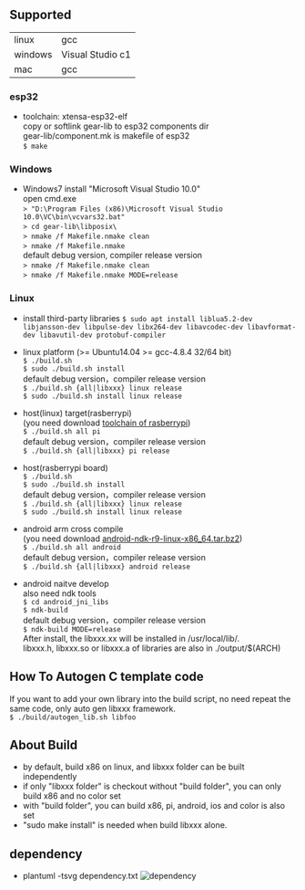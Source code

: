 
## Supported
|  |  |
|--|--|
|linux | gcc | x86_64-w64-mingw32-gcc | cmake |
|windows | Visual Studio c1 | linux-mingw | cmake |
|mac | gcc | cmake| |

### esp32
   * toolchain: xtensa-esp32-elf  
    copy or softlink gear-lib to esp32 components dir  
    gear-lib/component.mk is makefile of esp32  
    `$ make`

### Windows
  * Windows7 install "Microsoft Visual Studio 10.0"  
    open cmd.exe  
   `> "D:\Program Files (x86)\Microsoft Visual Studio 10.0\VC\bin\vcvars32.bat"`  
   `> cd gear-lib\libposix\`  
   `> nmake /f Makefile.nmake clean`  
   `> nmake /f Makefile.nmake`  
   default debug version, compiler release version  
   `> nmake /f Makefile.nmake clean`  
   `> nmake /f Makefile.nmake MODE=release`
   
### Linux
  * install third-party libraries
   `$ sudo apt install liblua5.2-dev libjansson-dev libpulse-dev libx264-dev libavcodec-dev libavformat-dev libavutil-dev protobuf-compiler`

  * linux platform (>= Ubuntu14.04 >= gcc-4.8.4 32/64 bit)  
   `$ ./build.sh`     
   `$ sudo ./build.sh install`  
   default debug version，compiler release version  
   `$ ./build.sh {all|libxxx} linux release`   
   `$ sudo ./build.sh install linux release`  
   
  * host(linux) target(rasberrypi)  
    (you need download [toolchain of rasberrypi](https://github.com/raspberrypi/tools.git))  
   `$ ./build.sh all pi`  
   default debug version，compiler release version  
   `$ ./build.sh {all|libxxx} pi release`  

  * host(rasberrypi board)  
   `$ ./build.sh`  
   `$ sudo ./build.sh install`  
   default debug version，compiler release version  
   `$ ./build.sh {all|libxxx} linux release`  
   `$ sudo ./build.sh install linux release`  

  * android arm cross compile  
   (you need download [android-ndk-r9-linux-x86_64.tar.bz2](http://dl.google.com/android/ndk/android-ndk-r9-linux-x86_64.tar.bz2))  
   `$ ./build.sh all android`  
   default debug version，compiler release version  
   `$ ./build.sh {all|libxxx} android release`  
   
  * android naitve develop  
    also need ndk tools  
   `$ cd android_jni_libs`  
   `$ ndk-build`  
   default debug version，compiler release version  
   `$ ndk-build MODE=release`  
   After install, the libxxx.xx will be installed in /usr/local/lib/.  
   libxxx.h, libxxx.so or libxxx.a of libraries are also in ./output/$(ARCH)  

## How To Autogen C template code
   If you want to add your own library into the build script, no need repeat the same code, only auto gen libxxx framework.  
  `$ ./build/autogen_lib.sh libfoo`

## About Build
  * by default, build x86 on linux, and libxxx folder can be built independently
  * if only "libxxx folder" is checkout without "build folder", you can only build x86 and no color set
  * with "build folder", you can build x86, pi, android, ios and color is also set
  * "sudo make install" is needed when build libxxx alone.

## dependency
  * plantuml -tsvg dependency.txt
  ![dependency](build/dependency.svg)  
